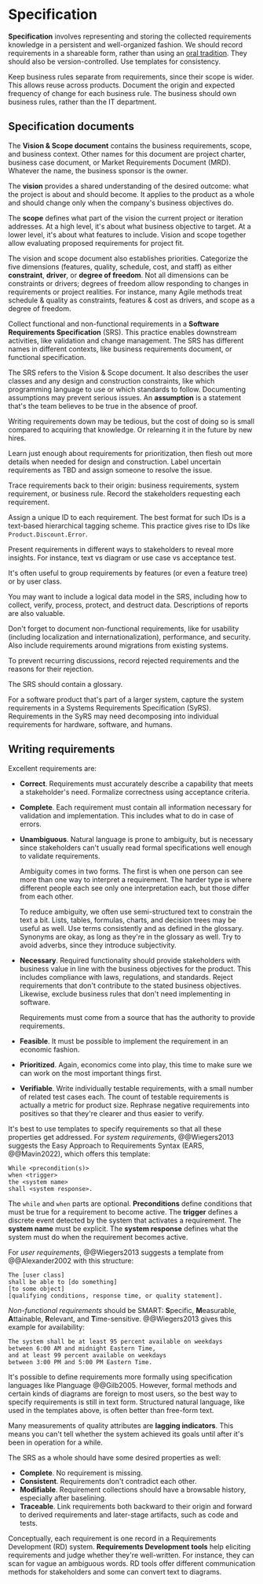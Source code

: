 # Specification

**Specification** involves representing and storing the collected requirements knowledge in a persistent and
well-organized fashion.
We should record requirements in a shareable form, rather than using an
[oral tradition](../analysis.md#requirements-engineering-in-agile-methods).
They should also be version-controlled.
Use templates for consistency.

Keep business rules separate from requirements, since their scope is wider.
This allows reuse across products.
Document the origin and expected frequency of change for each business rule.
The business should own business rules, rather than the IT department.


## Specification documents

The **Vision & Scope document** contains the business requirements, scope, and business context.
Other names for this document are project charter, business case document, or Market Requirements Document (MRD).
Whatever the name, the business sponsor is the owner.

The **vision** provides a shared understanding of the desired outcome: what the project is about and should become.
It applies to the product as a whole and should change only when the company's business objectives do.

The **scope** defines what part of the vision the current project or iteration addresses.
At a high level, it's about what business objective to target.
At a lower level, it's about what features to include.
Vision and scope together allow evaluating proposed requirements for project fit.

The vision and scope document also establishes priorities.
Categorize the five dimensions (features, quality, schedule, cost, and staff) as either **constraint**, **driver**, or
**degree of freedom**.
Not all dimensions can be constraints or drivers; degrees of freedom allow responding to changes in requirements or
project realities.
For instance, many Agile methods treat schedule & quality as constraints, features & cost as drivers, and scope as
a degree of freedom.

Collect functional and non-functional requirements in a **Software Requirements Specification** (SRS).
This practice enables downstream activities, like validation and change management.
The SRS has different names in different contexts, like business requirements document, or functional specification.

The SRS refers to the Vision & Scope document.
It also describes the user classes and any design and construction constraints, like which programming language to use
or which standards to follow.
Documenting assumptions may prevent serious issues.
An **assumption** is a statement that's the team believes to be true in the absence of proof.

Writing requirements down may be tedious, but the cost of doing so is small compared to acquiring that knowledge.
Or relearning it in the future by new hires.

Learn just enough about requirements for prioritization, then flesh out more details when needed for design and
construction.
Label uncertain requirements as TBD and assign someone to resolve the issue.

Trace requirements back to their origin: business requirements, system requirement, or business rule.
Record the stakeholders requesting each requirement.

Assign a unique ID to each requirement.
The best format for such IDs is a text-based hierarchical tagging scheme.
This practice gives rise to IDs like `Product.Discount.Error`.

Present requirements in different ways to stakeholders to reveal more insights.
For instance, text vs diagram or use case vs acceptance test.

It's often useful to group requirements by features (or even a feature tree) or by user class.

You may want to include a logical data model in the SRS, including how to collect, verify, process, protect, and
destruct data.
Descriptions of reports are also valuable.

Don't forget to document non-functional requirements, like for usability (including localization and
internationalization), performance, and security.
Also include requirements around migrations from existing systems.

To prevent recurring discussions, record rejected requirements and the reasons for their rejection.

The SRS should contain a glossary.

For a software product that's part of a larger system, capture the system requirements in a Systems Requirements
Specification (SyRS).
Requirements in the SyRS may need decomposing into individual requirements for hardware, software, and humans.


## Writing requirements

Excellent requirements are:

- **Correct**.
  Requirements must accurately describe a capability that meets a stakeholder's need.
  Formalize correctness using acceptance criteria.
- **Complete**.
  Each requirement must contain all information necessary for validation and implementation.
  This includes what to do in case of errors.
- **Unambiguous**.
  Natural language is prone to ambiguity, but is necessary since stakeholders can't usually read formal specifications
  well enough to validate requirements.

  Ambiguity comes in two forms.
  The first is when one person can see more than one way to interpret a requirement.
  The harder type is where different people each see only one interpretation each, but those differ from each other.

  To reduce ambiguity, we often use semi-structured text to constrain the text a bit.
  Lists, tables, formulas, charts, and decision trees may be useful as well.
  Use terms consistently and as defined in the glossary.
  Synonyms are okay, as long as they're in the glossary as well.
  Try to avoid adverbs, since they introduce subjectivity.
- **Necessary**.
  Required functionality should provide stakeholders with business value in line with the business objectives for the
  product.
  This includes compliance with laws, regulations, and standards.
  Reject requirements that don't contribute to the stated business objectives.
  Likewise, exclude business rules that don't need implementing in software.

  Requirements must come from a source that has the authority to provide requirements.
- **Feasible**.
  It must be possible to implement the requirement in an economic fashion.
- **Prioritized**.
  Again, economics come into play, this time to make sure we can work on the most important things first.
- **Verifiable**.
  Write individually testable requirements, with a small number of related test cases each.
  The count of testable requirements is actually a metric for product size.
  Rephrase negative requirements into positives so that they're clearer and thus easier to verify.

It's best to use templates to specify requirements so that all these properties get addressed.
For _system requirements_, @@Wiegers2013 suggests the Easy Approach to Requirements Syntax (EARS, @@Mavin2022), which
offers this template:

```text
While <precondition(s)>
when <trigger>
the <system name>
shall <system response>.
```

The `while` and `when` parts are optional.
**Preconditions** define conditions that must be true for a requirement to become active.
The **trigger** defines a discrete event detected by the system that activates a requirement.
The **system name** must be explicit.
The **system response** defines what the system must do when the requirement becomes active.

For _user requirements_, @@Wiegers2013 suggests a template from @@Alexander2002 with this structure:

```text
The [user class]
shall be able to [do something]
[to some object]
[qualifying conditions, response time, or quality statement].
```

_Non-functional requirements_ should be SMART: **S**pecific, **M**easurable, **A**ttainable, **R**elevant, and
**T**ime-sensitive.
@@Wiegers2013 gives this example for availability:

```text
The system shall be at least 95 percent available on weekdays
between 6:00 AM and midnight Eastern Time,
and at least 99 percent available on weekdays
between 3:00 PM and 5:00 PM Eastern Time.
```

It's possible to define requirements more formally using specification languages like Planguage @@Gilb2005.
However, formal methods and certain kinds of diagrams are foreign to most users, so the best way to specify
requirements is still in text form.
Structured natural language, like used in the templates above, is often better than free-form text.

Many measurements of quality attributes are **lagging indicators**.
This means you can't tell whether the system achieved its goals until after it's been in operation for a while.

The SRS as a whole should have some desired properties as well:

- **Complete**.
  No requirement is missing.
- **Consistent**.
  Requirements don't contradict each other.
- **Modifiable**.
  Requirement collections should have a browsable history, especially after baselining.
- **Traceable**.
  Link requirements both backward to their origin and forward to derived requirements and later-stage artifacts,
  such as code and tests.

Conceptually, each requirement is one record in a Requirements Development (RD) system.
**Requirements Development tools** help eliciting requirements and judge whether they're well-written.
For instance, they can scan for vague an ambiguous words.
RD tools offer different communication methods for stakeholders and some can convert text to diagrams.
